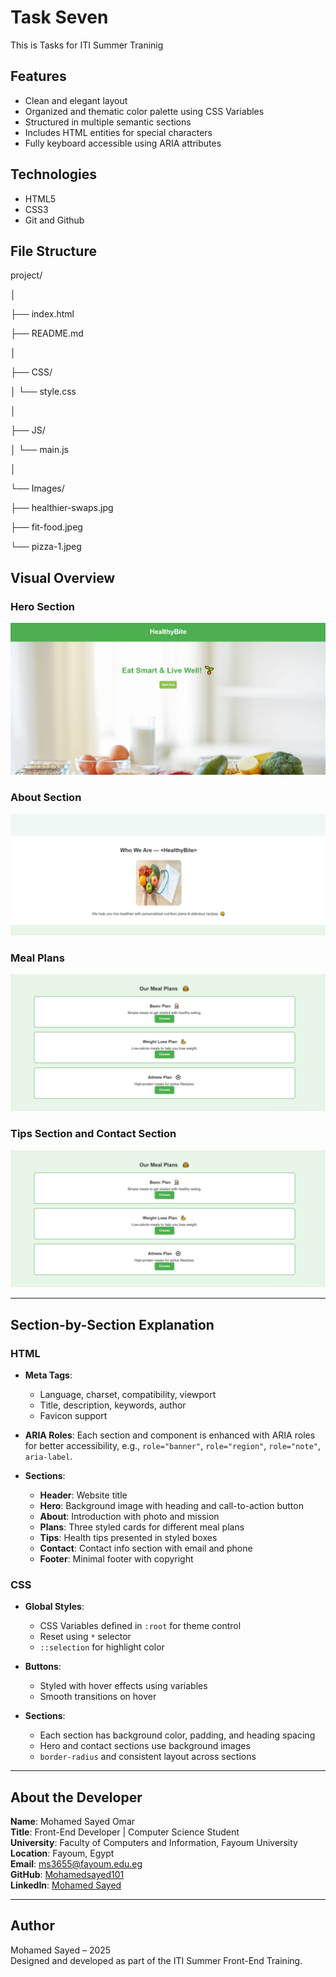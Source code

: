# Task Seven
This is Tasks for ITI Summer Traninig 

## Features

- Clean and elegant layout
- Organized and thematic color palette using CSS Variables
- Structured in multiple semantic sections
- Includes HTML entities for special characters
- Fully keyboard accessible using ARIA attributes

## Technologies

- HTML5
- CSS3
- Git and Github

## File Structure

project/

│

├── index.html

├── README.md

│

├── CSS/

│ └── style.css

│

├── JS/

│ └── main.js

│

└── Images/

├── healthier-swaps.jpg

├── fit-food.jpeg

└── pizza-1.jpeg


## Visual Overview


### Hero Section  
![Hero](Images/p-1.png)




### About Section  
![About](Images/p-2.png)


### Meal Plans  
![Plans](Images/p-3.png)


### Tips Section  and Contact Section  
![Tips](Images/p-3.png)


---

## Section-by-Section Explanation

### HTML

- **Meta Tags**:
  - Language, charset, compatibility, viewport
  - Title, description, keywords, author
  - Favicon support

- **ARIA Roles**:
  Each section and component is enhanced with ARIA roles for better accessibility, e.g., `role="banner"`, `role="region"`, `role="note"`, `aria-label`.

- **Sections**:
  - **Header**: Website title
  - **Hero**: Background image with heading and call-to-action button
  - **About**: Introduction with photo and mission
  - **Plans**: Three styled cards for different meal plans
  - **Tips**: Health tips presented in styled boxes
  - **Contact**: Contact info section with email and phone
  - **Footer**: Minimal footer with copyright

### CSS

- **Global Styles**:
  - CSS Variables defined in `:root` for theme control
  - Reset using `*` selector
  - `::selection` for highlight color

- **Buttons**:
  - Styled with hover effects using variables
  - Smooth transitions on hover

- **Sections**:
  - Each section has background color, padding, and heading spacing
  - Hero and contact sections use background images
  - `border-radius` and consistent layout across sections

---

## About the Developer

**Name**: Mohamed Sayed Omar  
**Title**: Front-End Developer | Computer Science Student  
**University**: Faculty of Computers and Information, Fayoum University  
**Location**: Fayoum, Egypt  
**Email**: [ms3655@fayoum.edu.eg](mailto:ms3655@fayoum.edu.eg)  
**GitHub**: [Mohamedsayed101](https://github.com/Mohamedsayed101)  
**LinkedIn**: [Mohamed Sayed](https://www.linkedin.com/in/mohamed-sayed-439a54347/)

---

## Author

Mohamed Sayed – 2025  
Designed and developed as part of the ITI Summer Front-End Training.
